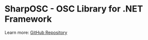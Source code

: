 SharpOSC - OSC Library for .NET Framework
===================================
Learn more: [GitHub Repository](https://github.com/ValdemarOrn/SharpOSC/)
